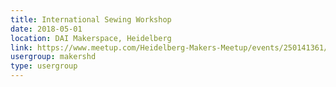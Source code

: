 ```yaml
---
title: International Sewing Workshop
date: 2018-05-01
location: DAI Makerspace, Heidelberg
link: https://www.meetup.com/Heidelberg-Makers-Meetup/events/250141361/
usergroup: makershd
type: usergroup
---
```


